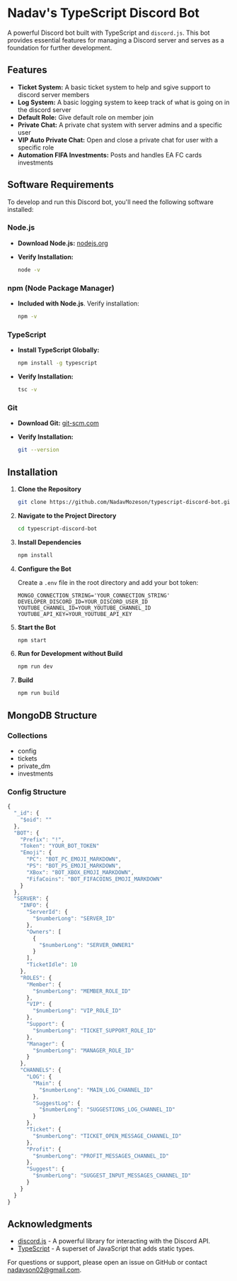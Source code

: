# Nadav's TypeScript Discord Bot

A powerful Discord bot built with TypeScript and `discord.js`. This bot provides essential features for managing a Discord server and serves as a foundation for further development.

## Features

- **Ticket System:** A basic ticket system to help and sgive support to discord server members
- **Log System:** A basic logging system to keep track of what is going on in the discord server
- **Default Role:** Give default role on member join
- **Private Chat:** A private chat system with server admins and a specific user
- **VIP Auto Private Chat:** Open and close a private chat for user with a specific role
- **Automation FIFA Investments:** Posts and handles EA FC cards investments

## Software Requirements

To develop and run this Discord bot, you'll need the following software installed:

### **Node.js** 

- **Download Node.js:** [nodejs.org](https://nodejs.org/)
- **Verify Installation:**

   ```bash
   node -v
   ```

### **npm** (Node Package Manager)

- **Included with Node.js**. Verify installation:

   ```bash
   npm -v
   ```

### **TypeScript**

- **Install TypeScript Globally:**

   ```bash
   npm install -g typescript
   ```

- **Verify Installation:**

   ```bash
   tsc -v
   ```

### **Git**

- **Download Git:** [git-scm.com](https://git-scm.com/)
- **Verify Installation:**

   ```bash
   git --version
   ```

## Installation

1. **Clone the Repository**

   ```bash
   git clone https://github.com/NadavMozeson/typescript-discord-bot.git
   ```

2. **Navigate to the Project Directory**

   ```bash
   cd typescript-discord-bot
   ```

3. **Install Dependencies**

   ```bash
   npm install
   ```

4. **Configure the Bot**

   Create a `.env` file in the root directory and add your bot token:

   ```env
   MONGO_CONNECTION_STRING='YOUR_CONNECTION_STRING'
   DEVELOPER_DISCORD_ID=YOUR_DISCORD_USER_ID
   YOUTUBE_CHANNEL_ID=YOUR_YOUTUBE_CHANNEL_ID
   YOUTUBE_API_KEY=YOUR_YOUTUBE_API_KEY
   ```

5. **Start the Bot**

   ```bash
   npm start
   ```

6. **Run for Development without Build**

   ```bash
   npm run dev
   ```

6. **Build**

   ```bash
   npm run build
   ```

## MongoDB Structure

### Collections
- config
- tickets
- private_dm
- investments

### Config Structure
```js
{
  "_id": {
    "$oid": ""
  },
  "BOT": {
    "Prefix": "!",
    "Token": "YOUR_BOT_TOKEN"
    "Emoji": {
      "PC": "BOT_PC_EMOJI_MARKDOWN",
      "PS": "BOT_PS_EMOJI_MARKDOWN",
      "XBox": "BOT_XBOX_EMOJI_MARKDOWN",
      "FifaCoins": "BOT_FIFACOINS_EMOJI_MARKDOWN"
    }
  },
  "SERVER": {
    "INFO": {
      "ServerId": {
        "$numberLong": "SERVER_ID"
      },
      "Owners": [
        {
          "$numberLong": "SERVER_OWNER1"
        }
      ],
      "TicketIdle": 10
    },
    "ROLES": {
      "Member": {
        "$numberLong": "MEMBER_ROLE_ID"
      },
      "VIP": {
        "$numberLong": "VIP_ROLE_ID"
      },
      "Support": {
        "$numberLong": "TICKET_SUPPORT_ROLE_ID"
      },
      "Manager": {
        "$numberLong": "MANAGER_ROLE_ID"
      }
    },
    "CHANNELS": {
      "LOG": {
        "Main": {
          "$numberLong": "MAIN_LOG_CHANNEL_ID"
        },
        "SuggestLog": {
          "$numberLong": "SUGGESTIONS_LOG_CHANNEL_ID"
        }
      },
      "Ticket": {
        "$numberLong": "TICKET_OPEN_MESSAGE_CHANNEL_ID"
      },
      "Profit": {
        "$numberLong": "PROFIT_MESSAGES_CHANNEL_ID"
      },
      "Suggest": {
        "$numberLong": "SUGGEST_INPUT_MESSAGES_CHANNEL_ID"
      }
    }
  }
}
```

## Acknowledgments

- [discord.js](https://discord.js.org/) - A powerful library for interacting with the Discord API.
- [TypeScript](https://www.typescriptlang.org/) - A superset of JavaScript that adds static types.

For questions or support, please open an issue on GitHub or contact [nadavson02@gmail.com](mailto:nadavson02@gmail.com).
